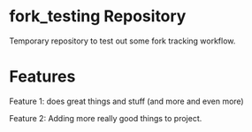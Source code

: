 fork_testing Repository
=======================

Temporary repository to test out some fork tracking workflow.

Features
========

Feature 1: does great things and stuff (and more and even more)

Feature 2: Adding more really good things to project.

